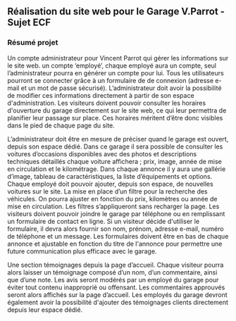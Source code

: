 ## Réalisation du site web pour le Garage V.Parrot - Sujet ECF

### Résumé projet 

Un compte administrateur pour Vincent Parrot qui gérer les informations sur le site web. un compte ‘employé’, chaque employé aura un compte, seul l’administrateur pourra en générer un compte pour lui. Tous les utilisateurs pourront se connecter grâce à un formulaire de de connexion (adresse e-mail et un mot de passe sécurisé). L’administrateur doit avoir la possibilité de modifier ces informations directement à partir de son espace d'administration.
Les visiteurs doivent pouvoir consulter les horaires d'ouverture du garage directement sur le site web, ce qui leur permettra de planifier leur passage sur place.
Ces horaires méritent d’être donc visibles dans le pied de chaque page du site.

L’administrateur doit être en mesure de préciser quand le garage est ouvert, depuis son espace dédié.
Dans ce garage il sera possible de consulter les voitures d’occasions disponibles avec des photos et descriptions techniques détaillés chaque voiture affichera ; prix, image, année de mise en circulation et le kilométrage. Dans chaque annonce il y aura une gallérie d’image, tableau de caractéristiques, la liste d’équipements et options.
Chaque employé doit pouvoir ajouter, depuis son espace, de nouvelles voitures sur le site.
La mise en place d’un filtre pour la recherche des véhicules. On pourra ajuster en fonction du prix, kilomètres ou année de mise en circulation. Les filtres s’appliqueront sans recharger la page.
Les visiteurs doivent pouvoir joindre le garage par téléphone ou en remplissant un formulaire de contact en ligne. Si un visiteur décide d'utiliser le formulaire, il devra alors fournir son nom, prénom, adresse e-mail, numéro de téléphone et un message. Les formulaires doivent être en bas de chaque annonce et ajustable en fonction du titre de l'annonce pour permettre une future communication plus efficace avec le garage.

Une section témoignages depuis la page d’accueil. Chaque visiteur pourra alors laisser un témoignage composé d’un nom, d’un commentaire, ainsi que d’une note.
Les avis seront modérés par un employé du garage pour éviter tout contenu inapproprié ou offensant.  Les commentaires approuvés seront alors affichés sur la page d’accueil.
Les employés du garage devront également avoir la possibilité d'ajouter des témoignages clients directement depuis leur espace dédié.
